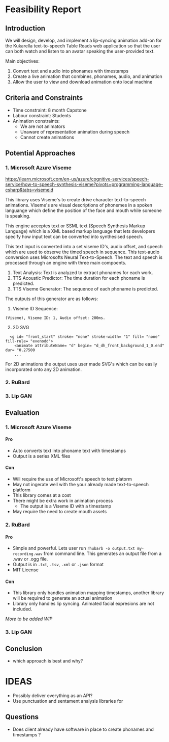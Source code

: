 # Feasibility Report

## Introduction

We will design, develop, and implement a lip-syncing animation add-on for the Kukarella text-to-speech Table Reads web application so that the user can both watch and listen to an avatar speaking the user-provided text.

Main objectives:

1) Convert text and audio into phonames with timestamps  
2) Create a live animation that combines, phonames, audio, and animation
3) Allow the user to view and download animation onto local machine

## Criteria and Constraints

- Time constraint: 8 month Capstone
- Labour constraint: Students
- Animation constraints:
  - We are not animators
  - Unaware of representation animation during speech
  - Cannot create animations

## Potential Approaches

### 1. Microsoft Azure Viseme


<https://learn.microsoft.com/en-us/azure/cognitive-services/speech-service/how-to-speech-synthesis-viseme?pivots=programming-language-csharp&tabs=visemeid>

This library uses Viseme's to create drive character text-to-speech animations. Viseme's are visual descriptions of phonemes in a spoken languange which define the position of the face and mouth while someone is speaking.

This engine acceptes text or SSML text (Speech Synthesis Markup Language) which is a XML based markup language that lets developers specify how input text can be converted into synthesised speech.

This text input is converted into a set viseme ID's, audio offset, and speech which are used to observe the timed speech in sequence. This text-audio conversion uses Microsofts Neural Text-to-Speech. The text and speech is processed through an engine with three main compoents.

1. Text Analysis: Text is analyzed to extract phonames for each work.  
2. TTS Acoustic Predictor: The time duration for each phoname is predicted.
3. TTS Viseme Generator: The sequence of each phoname is predicted.

The outputs of this generator are as follows:

1. Viseme ID Sequence:

```
(Viseme), Viseme ID: 1, Audio offset: 200ms.
```

2. 2D SVG

```<svg width= "1200px" height= "1200px" ..>
  <g id= "front_start" stroke= "none" stroke-width= "1" fill= "none" fill-rule= "evenodd">
    <animate attributeName= "d" begin= "d_dh_front_background_1_0.end" dur= "0.27500
    ...
```

For 2D animations the output uses user made SVG's which can be easily incorporated onto any 2D animation.

### 2. RuBard

### 3. Lip GAN

## Evaluation

### 1. Microsoft Azure Viseme

#### Pro

- Auto converts text into phoname text with timestamps
- Output is a series XML files

#### Con

- Will require the use of Microsoft's speech to text platorm
- May not ingerate well with the your already made text-to-speech platform
- This library comes at a cost
- There might be extra work in animation process
  - The output is a Viseme ID with a timestamp
- May require the need to create mouth assets
  
### 2. RuBard

#### Pro 

- Simple and powerful. Lets user run `rhubarb -o output.txt my-recording.wav` from command line. This generates an output file from a .wav or .ogg file. 
- Output is in `.txt`, `.tsv`, `.xml` or `.json` format
- MIT License 

#### Con
- This library only handles animation mapping timestamps, another library will be required to generate an actual animation 
- Library only handles lip syncing. Animated facial expresions are not included. 

*More to be added WIP* 

### 3. Lip GAN

## Conclusion

- which approach is best and why?

# IDEAS
- Possibly deliver everything as an API?
- Use punctuation and sentament analysis libraries for 


## Questions

- Does client already have software in place to create phonames and timestamps ?


